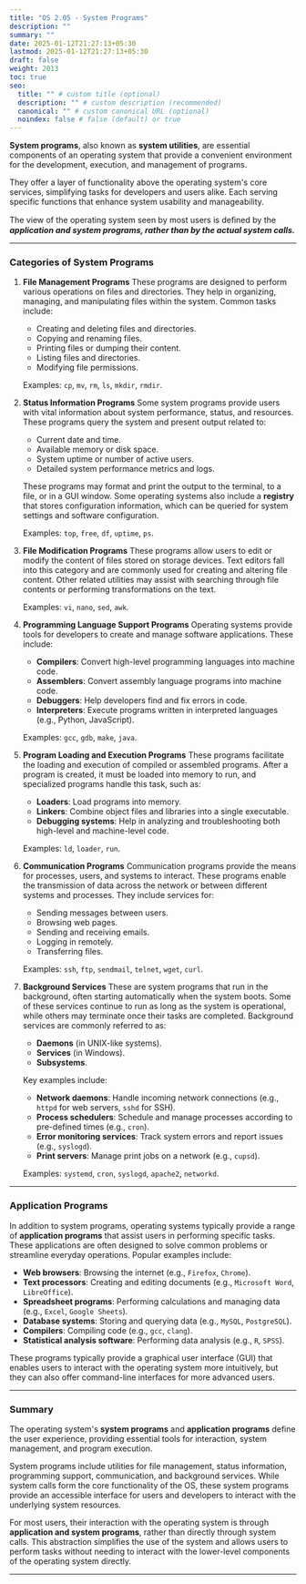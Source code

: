 ```yaml
---
title: "OS 2.05 - System Programs"
description: ""
summary: ""
date: 2025-01-12T21:27:13+05:30
lastmod: 2025-01-12T21:27:13+05:30
draft: false
weight: 2013
toc: true
seo:
  title: "" # custom title (optional)
  description: "" # custom description (recommended)
  canonical: "" # custom canonical URL (optional)
  noindex: false # false (default) or true
---
```



**System programs**, also known as **system utilities**, are essential components of an operating system that provide a convenient environment for the development, execution, and management of programs. 

They offer a layer of functionality above the operating system's core services, simplifying tasks for developers and users alike. Each serving specific functions that enhance system usability and manageability. 

The view of the operating system seen by most users is deﬁned by the ***application and system programs, rather than by the actual system calls.***

---

### Categories of System Programs

1. **File Management Programs**
   These programs are designed to perform various operations on files and directories. They help in organizing, managing, and manipulating files within the system. Common tasks include:
   - Creating and deleting files and directories.
   - Copying and renaming files.
   - Printing files or dumping their content.
   - Listing files and directories.
   - Modifying file permissions.

   Examples: `cp`, `mv`, `rm`, `ls`, `mkdir`, `rmdir`.

2. **Status Information Programs**
   Some system programs provide users with vital information about system performance, status, and resources. These programs query the system and present output related to:
   - Current date and time.
   - Available memory or disk space.
   - System uptime or number of active users.
   - Detailed system performance metrics and logs.

   These programs may format and print the output to the terminal, to a file, or in a GUI window. Some operating systems also include a **registry** that stores configuration information, which can be queried for system settings and software configuration.

   Examples: `top`, `free`, `df`, `uptime`, `ps`.

3. **File Modification Programs**
   These programs allow users to edit or modify the content of files stored on storage devices. Text editors fall into this category and are commonly used for creating and altering file content. Other related utilities may assist with searching through file contents or performing transformations on the text.

   Examples: `vi`, `nano`, `sed`, `awk`.

4. **Programming Language Support Programs**
   Operating systems provide tools for developers to create and manage software applications. These include:
   - **Compilers**: Convert high-level programming languages into machine code.
   - **Assemblers**: Convert assembly language programs into machine code.
   - **Debuggers**: Help developers find and fix errors in code.
   - **Interpreters**: Execute programs written in interpreted languages (e.g., Python, JavaScript).

   Examples: `gcc`, `gdb`, `make`, `java`.

5. **Program Loading and Execution Programs**
   These programs facilitate the loading and execution of compiled or assembled programs. After a program is created, it must be loaded into memory to run, and specialized programs handle this task, such as:
   - **Loaders**: Load programs into memory.
   - **Linkers**: Combine object files and libraries into a single executable.
   - **Debugging systems**: Help in analyzing and troubleshooting both high-level and machine-level code.

   Examples: `ld`, `loader`, `run`.

6. **Communication Programs**
   Communication programs provide the means for processes, users, and systems to interact. These programs enable the transmission of data across the network or between different systems and processes. They include services for:
   - Sending messages between users.
   - Browsing web pages.
   - Sending and receiving emails.
   - Logging in remotely.
   - Transferring files.

   Examples: `ssh`, `ftp`, `sendmail`, `telnet`, `wget`, `curl`.

7. **Background Services**
   These are system programs that run in the background, often starting automatically when the system boots. Some of these services continue to run as long as the system is operational, while others may terminate once their tasks are completed. Background services are commonly referred to as:
   - **Daemons** (in UNIX-like systems).
   - **Services** (in Windows).
   - **Subsystems**.

   Key examples include:
   - **Network daemons**: Handle incoming network connections (e.g., `httpd` for web servers, `sshd` for SSH).
   - **Process schedulers**: Schedule and manage processes according to pre-defined times (e.g., `cron`).
   - **Error monitoring services**: Track system errors and report issues (e.g., `syslogd`).
   - **Print servers**: Manage print jobs on a network (e.g., `cupsd`).

   Examples: `systemd`, `cron`, `syslogd`, `apache2`, `networkd`.

---

### Application Programs

In addition to system programs, operating systems typically provide a range of **application programs** that assist users in performing specific tasks. These applications are often designed to solve common problems or streamline everyday operations. Popular examples include:
- **Web browsers**: Browsing the internet (e.g., `Firefox`, `Chrome`).
- **Text processors**: Creating and editing documents (e.g., `Microsoft Word`, `LibreOffice`).
- **Spreadsheet programs**: Performing calculations and managing data (e.g., `Excel`, `Google Sheets`).
- **Database systems**: Storing and querying data (e.g., `MySQL`, `PostgreSQL`).
- **Compilers**: Compiling code (e.g., `gcc`, `clang`).
- **Statistical analysis software**: Performing data analysis (e.g., `R`, `SPSS`).

These programs typically provide a graphical user interface (GUI) that enables users to interact with the operating system more intuitively, but they can also offer command-line interfaces for more advanced users.

---

### Summary

The operating system's **system programs** and **application programs** define the user experience, providing essential tools for interaction, system management, and program execution. 

System programs include utilities for file management, status information, programming support, communication, and background services. While system calls form the core functionality of the OS, these system programs provide an accessible interface for users and developers to interact with the underlying system resources.

For most users, their interaction with the operating system is through **application and system programs**, rather than directly through system calls. This abstraction simplifies the use of the system and allows users to perform tasks without needing to interact with the lower-level components of the operating system directly.


_____

